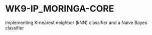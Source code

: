 # WK9-IP_MORINGA-CORE
 implementing  K-nearest neighbor (kNN) classifier  and a Naive Bayes classifier
